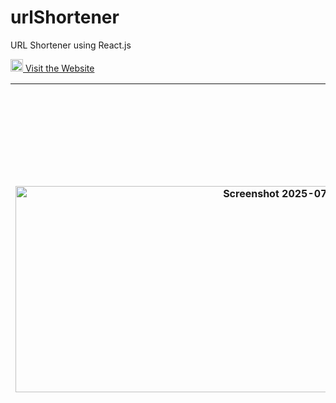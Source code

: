 # urlShortener
URL Shortener using React.js

[<img width="20" height="20" alt="image" src="https://github.com/user-attachments/assets/04b63fcb-3d89-4ecc-b63d-729fbd978b6a" />
Visit the Website](https://github.com/your-username/your-repo)

| <img width="912" height="330" alt="Screenshot 2025-07-13 130353" src="https://github.com/user-attachments/assets/878185af-e08d-4daf-ab10-6477ba60017a" />            | <img width="917" height="649" alt="Screenshot 2025-07-13 130412" src="https://github.com/user-attachments/assets/79d61407-a481-4d6b-8258-9f8e8553b018" /> |
|--------------------|------------|
